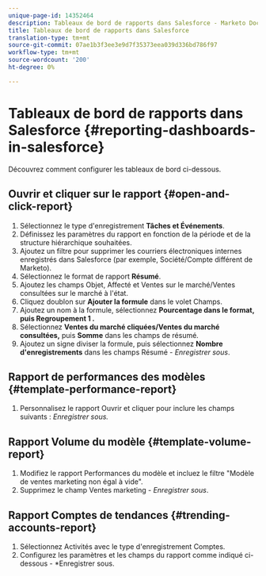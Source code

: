 ```yaml
---
unique-page-id: 14352464
description: Tableaux de bord de rapports dans Salesforce - Marketo Docs - Documentation du produit
title: Tableaux de bord de rapports dans Salesforce
translation-type: tm+mt
source-git-commit: 07ae1b3f3ee3e9d7f35373eea039d336bd786f97
workflow-type: tm+mt
source-wordcount: '200'
ht-degree: 0%

---
```



# Tableaux de bord de rapports dans Salesforce {#reporting-dashboards-in-salesforce}

Découvrez comment configurer les tableaux de bord ci-dessous.

## Ouvrir et cliquer sur le rapport {#open-and-click-report}

1. Sélectionnez le type d&#39;enregistrement **Tâches et Événements**.
1. Définissez les paramètres du rapport en fonction de la période et de la structure hiérarchique souhaitées.
1. Ajoutez un filtre pour supprimer les courriers électroniques internes enregistrés dans Salesforce (par exemple, Société/Compte différent de Marketo).
1. Sélectionnez le format de rapport **Résumé**.
1. Ajoutez les champs Objet, Affecté et Ventes sur le marché/Ventes consultées sur le marché à l&#39;état.
1. Cliquez doublon sur **Ajouter la formule** dans le volet Champs.
1. Ajoutez un nom à la formule, sélectionnez **Pourcentage **dans le format, puis** Regroupement 1 *.***
1. Sélectionnez **Ventes du marché cliquées/Ventes du marché consultées,** puis **Somme** dans les champs de résumé.
1. Ajoutez un signe diviser la formule, puis sélectionnez **Nombre d&#39;enregistrements** dans les champs Résumé - *Enregistrer sous*.

## Rapport de performances des modèles {#template-performance-report}

1. Personnalisez le rapport Ouvrir et cliquer pour inclure les champs suivants : *Enregistrer sous.*

## Rapport Volume du modèle {#template-volume-report}

1. Modifiez le rapport Performances du modèle et incluez le filtre &quot;Modèle de ventes marketing non égal à vide&quot;.
1. Supprimez le champ Ventes marketing - *Enregistrer sous*.

## Rapport Comptes de tendances {#trending-accounts-report}

1. Sélectionnez Activités avec le type d&#39;enregistrement Comptes.
1. Configurez les paramètres et les champs du rapport comme indiqué ci-dessous - *Enregistrer sous.

